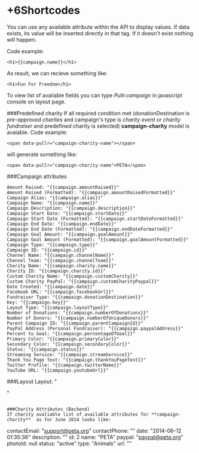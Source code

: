 +6Shortcodes
=========

You can use any available attribute within the API to display values. If data exists, its value will be inserted directly in that tag. If it doesn't exist nothing will happen.

Code example:
```
<h1>{{campaign.name}}</h1>
```

As result, we can recieve something like:

```
<h1>Fun For Freedom</h1>

```

To view list of available fields you can type *Pullr.campaign* in javascript console on layout page. 

###Predefined charity
If all required condition met (donationDestination is *pre-approved charites* and campaign's type is *charity event* or *charity fundraiser* and predefined charity is selected) **campaign-charity** model is avaiable. 
Code example: 

`<span data-pullr="campaign-charity-name"></span>`

will generate something like:

`<span data-pullr="campaign-charity-name">PETA</span>`

###Campaign attributes

```
Amount Raised: "{{campaign.amountRaised}}"
Amount Raised (Formatted): "{{campaign.amountRaisedFormatted}}"
Campaign Alias: "{{campaign.alias}}"
Campaign Name: "{{campaign.name}}"
Campaign Description: "{{campaign.description}}"
Campaign Start Date: "{{campaign.startDate}}"
Campaign Start Date (Formatted): "{{campaign.startDateFormatted}}"
Campaign End Date: "{{campaign.endDate}}"
Campaign End Date (Formatted): "{{campaign.endDateFormatted}}"
Campaign Goal Amount: "{{campaign.goalAmount}}"
Campaign Goal Amount (Formatted): "{{campaign.goalAmountFormatted}}"
Campaign Type: "{{campaign.type}}"
Campaign ID: "{{campaign.id}}"
Channel Name: "{{campaign.channelName}}"
Channel Team: "{{campaign.channelTeam}}"
Charity Name: "{{campaign.charity.name}}"
Charity ID: "{{campaign.charity.id}}"
Custom Charity Name: "{{campaign.customCharity}}"
Custom Charity PayPal: "{{campaign.customCharityPaypal}}"
Date Created: "{{campaign.date}}"
Facebook URL: "{{campaign.facebookUrl}}"
Fundraiser Type: "{{campaign.donationDestination}}"
Key: "{{campaign.key}}"
Layout Type: "{{campaign.layoutType}}"
Number of Donations: "{{campaign.numberOfDonations}}"
Number of Donors: "{{campaign.numberOfUniqueDonors}}"
Parent Campaign ID: "{{campaign.parentCampaignId}}"
PayPal Address (Personal Fundraiser): "{{campaign.paypalAddress}}"
Percent to Goal: "{{campaign.percentageOfGoal}}"
Primary Color: "{{campaign.primaryColor}}"
Secondary Color: "{{campaign.secondaryColor}}"
Status: "{{campaign.status}}"
Streaming Service: "{{campaign.streamService}}"
Thank You Page Text: "{{campaign.thankYouPageText}}"
Twitter Profile: "{{campaign.twitterName}}"
YouTube URL: "{{campaign.youtubeUrl}}"

```

###Layout
Layout: "<div pullr-campaign-layout></div>"

```

###Charity Attributes (Backend)
If charity avaliable list of available attributes for **campaign-charity**  as for June 2014 looks like:

```
contactEmail: "support@peta.org"
contactPhone: ""
date: "2014-06-12 01:35:36"
description: ""
id: 2
name: "PETA"
paypal: "paypal@peta.org"
photoId: null
status: "active"
type: "Animals"
url: ""

```